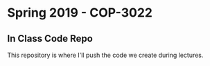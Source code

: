 # Spring 2019 - COP-3022
## In Class Code Repo

This repository is where I'll push the code we create during lectures.
